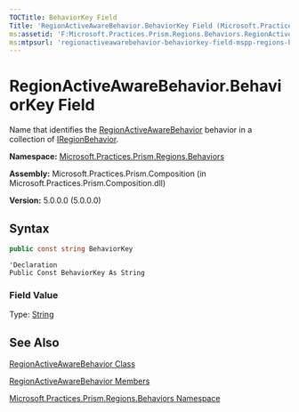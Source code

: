 ```yaml
---
TOCTitle: BehaviorKey Field
Title: 'RegionActiveAwareBehavior.BehaviorKey Field (Microsoft.Practices.Prism.Regions.Behaviors)'
ms:assetid: 'F:Microsoft.Practices.Prism.Regions.Behaviors.RegionActiveAwareBehavior.BehaviorKey'
ms:mtpsurl: 'regionactiveawarebehavior-behaviorkey-field-mspp-regions-behaviors.md'
---
```


# RegionActiveAwareBehavior.BehaviorKey Field

Name that identifies the [RegionActiveAwareBehavior](regionactiveawarebehavior-class-mspp-regions-behaviors.md) behavior in a collection of [IRegionBehavior](iregionbehavior-interface-mspp-regions.md).

**Namespace:** [Microsoft.Practices.Prism.Regions.Behaviors](mspp-regions-behaviors-namespace.md)

**Assembly:** Microsoft.Practices.Prism.Composition (in Microsoft.Practices.Prism.Composition.dll)

**Version:** 5.0.0.0 (5.0.0.0)

## Syntax

```C#
public const string BehaviorKey
```

```VB
'Declaration
Public Const BehaviorKey As String
```

### Field Value

Type: [String](http://msdn.microsoft.com/en-us/library/s1wwdcbf)

## See Also

[RegionActiveAwareBehavior Class](regionactiveawarebehavior-class-mspp-regions-behaviors.md)

[RegionActiveAwareBehavior Members](regionactiveawarebehavior-members-mspp-regions-behaviors.md)

[Microsoft.Practices.Prism.Regions.Behaviors Namespace](mspp-regions-behaviors-namespace.md)
